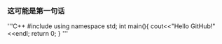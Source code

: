 ### 这可能是第一句话
'''C++
#include<iostream>
using namespace std;
int main(){
  cout<<"Hello GitHub!"<<endl;
  return 0;
}
'''
